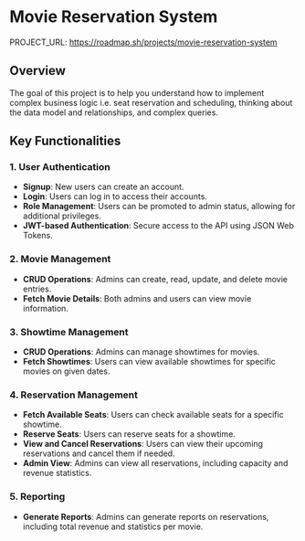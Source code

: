 # Movie Reservation System

PROJECT_URL: https://roadmap.sh/projects/movie-reservation-system

## Overview

The goal of this project is to help you understand how to implement complex business logic i.e. seat reservation and scheduling, thinking about the data model and relationships, and complex queries.

## Key Functionalities

### 1. User Authentication
- **Signup**: New users can create an account.
- **Login**: Users can log in to access their accounts.
- **Role Management**: Users can be promoted to admin status, allowing for additional privileges.
- **JWT-based Authentication**: Secure access to the API using JSON Web Tokens.

### 2. Movie Management
- **CRUD Operations**: Admins can create, read, update, and delete movie entries.
- **Fetch Movie Details**: Both admins and users can view movie information.

### 3. Showtime Management
- **CRUD Operations**: Admins can manage showtimes for movies.
- **Fetch Showtimes**: Users can view available showtimes for specific movies on given dates.

### 4. Reservation Management
- **Fetch Available Seats**: Users can check available seats for a specific showtime.
- **Reserve Seats**: Users can reserve seats for a showtime.
- **View and Cancel Reservations**: Users can view their upcoming reservations and cancel them if needed.
- **Admin View**: Admins can view all reservations, including capacity and revenue statistics.

### 5. Reporting
- **Generate Reports**: Admins can generate reports on reservations, including total revenue and statistics per movie.
